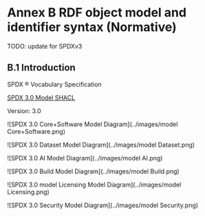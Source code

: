 # Annex B RDF object model and identifier syntax (Normative)

TODO: update for SPDXv3

## B.1 Introduction <a name="C.1"></a>

SPDX ® Vocabulary Specification

[SPDX 3.0 Model SHACL](https://spdx.github.io/spdx-3-model/model.ttl)

Version: 3.0

![SPDX 3.0 Core+Software Model Diagram](../images/model Core+Software.png)

![SPDX 3.0 Dataset Model Diagram](../images/model Dataset.png)

![SPDX 3.0 AI Model Diagram](../images/model AI.png)

![SPDX 3.0 Build Model Diagram](../images/model Build.png)

![SPDX 3.0 model Licensing Model Diagram](../images/model Licensing.png)

![SPDX 3.0 Security Model Diagram](../images/model Security.png)

